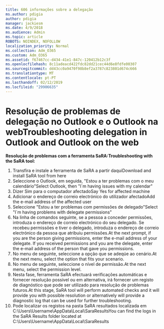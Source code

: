 ```yaml
---
title: 606 informações sobre a delegação
ms.author: pdigia
author: pdigia
manager: jackiesm
ms.date: 4/9/2018
ms.audience: Admin
ms.topic: article
ROBOTS: NOINDEX, NOFOLLOW
localization_priority: Normal
ms.collection: Adm_O365
ms.custom: Adm_O365
ms.assetid: f67467cc-d434-41e1-847c-120412b12c3f
ms.openlocfilehash: 8c11adeacd422fdc82dd21cec44d6e8fdfe00307
ms.sourcegitcommit: dd43cc0a9470f98b8ef2a3787c823801d674c666
ms.translationtype: MT
ms.contentlocale: pt-PT
ms.lasthandoff: 02/12/2019
ms.locfileid: "29906635"
---
```

# <a name="troubleshooting-delegation-in-outlook-and-outlook-on-the-web"></a><span data-ttu-id="591ae-102">Resolução de problemas de delegação no Outlook e o Outlook na web</span><span class="sxs-lookup"><span data-stu-id="591ae-102">Troubleshooting delegation in Outlook and Outlook on the web</span></span>

<span data-ttu-id="591ae-103">**Resolução de problemas com a ferramenta SaRA:**</span><span class="sxs-lookup"><span data-stu-id="591ae-103">**Troubleshooting with the SaRA tool:**</span></span>

1. <span data-ttu-id="591ae-104">Transfira e instale a ferramenta de SaRA a partir daqui</span><span class="sxs-lookup"><span data-stu-id="591ae-104">Download and install SaRA tool from here</span></span>
1. <span data-ttu-id="591ae-105">Seleccione o Outlook, em seguida, "Estou a ter problemas com o meu calendário"</span><span class="sxs-lookup"><span data-stu-id="591ae-105">Select Outlook, then "I\`m having issues with my calendar"</span></span>
1. <span data-ttu-id="591ae-106">Dizer Sim para o computador afectado</span><span class="sxs-lookup"><span data-stu-id="591ae-106">Say Yes for affected machine</span></span>
1. <span data-ttu-id="591ae-107">Adicionar o endereço de correio electrónico do utilizador afectado</span><span class="sxs-lookup"><span data-stu-id="591ae-107">Add the e-mail address of the affected user</span></span>
1. <span data-ttu-id="591ae-108">Seleccione "Estou a ter problemas com permissões de delegado"</span><span class="sxs-lookup"><span data-stu-id="591ae-108">Select "I\`m having problems with delegate permissions"</span></span>
1. <span data-ttu-id="591ae-p101">Na linha de comandos seguinte, se a pessoa a conceder permissões, introduza o endereço de correio electrónico do seu delegado. Se recebeu permissões e tiver o delegado, introduza o endereço de correio electrónico da pessoa que atribuiu permissões.</span><span class="sxs-lookup"><span data-stu-id="591ae-p101">At the next prompt, if you are the person giving permissions, enter the e-mail address of your delegate. If you received permissions and you are the delegate, enter the e-mail address of the person that gave you permissions.</span></span>
1. <span data-ttu-id="591ae-111">No menu de seguinte, seleccione a opção que se adeqúe ao cenário.</span><span class="sxs-lookup"><span data-stu-id="591ae-111">At the next menu, select the option that fits your scenario.</span></span> 
1. <span data-ttu-id="591ae-112">No menu de seguinte, seleccione o nível de permissão.</span><span class="sxs-lookup"><span data-stu-id="591ae-112">At the next menu, select the permission level.</span></span>
1. <span data-ttu-id="591ae-113">Nesta fase, ferramenta SaRA efectuará verificações automáticas e fornecer resolução possível ou em alternativa, irá fornecer um registo de diagnóstico que pode ser utilizado para resolução de problemas futuros.</span><span class="sxs-lookup"><span data-stu-id="591ae-113">At this stage, SaRA tool will perform automated checks and it will provide you with possible resolution or alternatively will provide a diagnostic log that can be used for further troubleshooting.</span></span>
1. <span data-ttu-id="591ae-114">Pode localizar os registos na pasta SaRA resultados localizada em C:\Users\Username\AppData\Local\SaraResults</span><span class="sxs-lookup"><span data-stu-id="591ae-114">You can find the logs in the SaRA Results folder located at C:\Users\Username\AppData\Local\SaraResults</span></span>